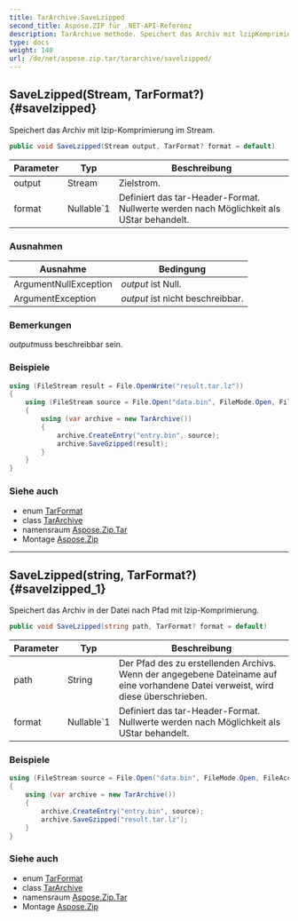 ```yaml
---
title: TarArchive.SaveLzipped
second_title: Aspose.ZIP für .NET-API-Referenz
description: TarArchive methode. Speichert das Archiv mit lzipKomprimierung im Stream.
type: docs
weight: 140
url: /de/net/aspose.zip.tar/tararchive/savelzipped/
---
```

## SaveLzipped(Stream, TarFormat?) {#savelzipped}

Speichert das Archiv mit lzip-Komprimierung im Stream.

```csharp
public void SaveLzipped(Stream output, TarFormat? format = default)
```

| Parameter | Typ | Beschreibung |
| --- | --- | --- |
| output | Stream | Zielstrom. |
| format | Nullable`1 | Definiert das tar-Header-Format. Nullwerte werden nach Möglichkeit als UStar behandelt. |

### Ausnahmen

| Ausnahme | Bedingung |
| --- | --- |
| ArgumentNullException | *output* ist Null. |
| ArgumentException | *output* ist nicht beschreibbar. |

### Bemerkungen

*output*muss beschreibbar sein.

### Beispiele

```csharp
using (FileStream result = File.OpenWrite("result.tar.lz"))
{
    using (FileStream source = File.Open("data.bin", FileMode.Open, FileAccess.Read))
    {
        using (var archive = new TarArchive())
        {
            archive.CreateEntry("entry.bin", source);
            archive.SaveGzipped(result);
        }
    }
}
```

### Siehe auch

* enum [TarFormat](../../tarformat/)
* class [TarArchive](../)
* namensraum [Aspose.Zip.Tar](../../tararchive/)
* Montage [Aspose.Zip](../../../)

---

## SaveLzipped(string, TarFormat?) {#savelzipped_1}

Speichert das Archiv in der Datei nach Pfad mit lzip-Komprimierung.

```csharp
public void SaveLzipped(string path, TarFormat? format = default)
```

| Parameter | Typ | Beschreibung |
| --- | --- | --- |
| path | String | Der Pfad des zu erstellenden Archivs. Wenn der angegebene Dateiname auf eine vorhandene Datei verweist, wird diese überschrieben. |
| format | Nullable`1 | Definiert das tar-Header-Format. Nullwerte werden nach Möglichkeit als UStar behandelt. |

### Beispiele

```csharp
using (FileStream source = File.Open("data.bin", FileMode.Open, FileAccess.Read))
{
    using (var archive = new TarArchive())
    {
        archive.CreateEntry("entry.bin", source);
        archive.SaveGzipped("result.tar.lz");
    }
}
```

### Siehe auch

* enum [TarFormat](../../tarformat/)
* class [TarArchive](../)
* namensraum [Aspose.Zip.Tar](../../tararchive/)
* Montage [Aspose.Zip](../../../)



